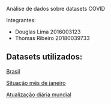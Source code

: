 Análise de dados sobre datasets COVID

Integrantes: 


* Douglas Lima 2016003123
* Thomas Ribeiro 20180039733

## Datasets utilizados:

[Brasil](https://www.kaggle.com/unanimad/corona-virus-brazil?select=brazil_population_2019.csv) 

[Situação mês de janeiro](https://www.kaggle.com/imdevskp/corona-virus-report) 

[Atualização diária mundial](https://www.kaggle.com/sudalairajkumar/novel-corona-virus-2019-dataset?select=covid_19_data.csv)



